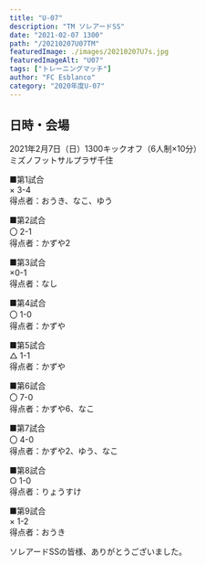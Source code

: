 ```yaml
---
title: "U-07"
description: "TM ソレアードSS"
date: "2021-02-07 1300"
path: "/20210207U07TM"
featuredImage: ./images/20210207U7s.jpg
featuredImageAlt: "U07"
tags: ["トレーニングマッチ"]
author: "FC Esblanco"
category: "2020年度U-07"
---
```


## 日時・会場

2021年2月7日（日）1300キックオフ（6人制×10分）<br>
ミズノフットサルプラザ千住


■第1試合<br>
× 3-4<br>
得点者：おうき、なこ、ゆう

■第2試合<br>
〇 2-1<br>
得点者：かずや2

■第3試合<br>
×0-1<br>
得点者：なし

■第4試合<br>
〇 1-0<br>
得点者：かずや

■第5試合<br>
△ 1-1<br>
得点者：かずや

■第6試合<br>
〇  7-0<br>
得点者：かずや6、なこ

■第7試合<br>
〇 4-0<br>
得点者：かずや2、ゆう、なこ

■第8試合<br>
○ 1-0<br>
得点者：りょうすけ

■第9試合<br>
× 1-2<br>
得点者：おうき


ソレアードSSの皆様、ありがとうございました。


